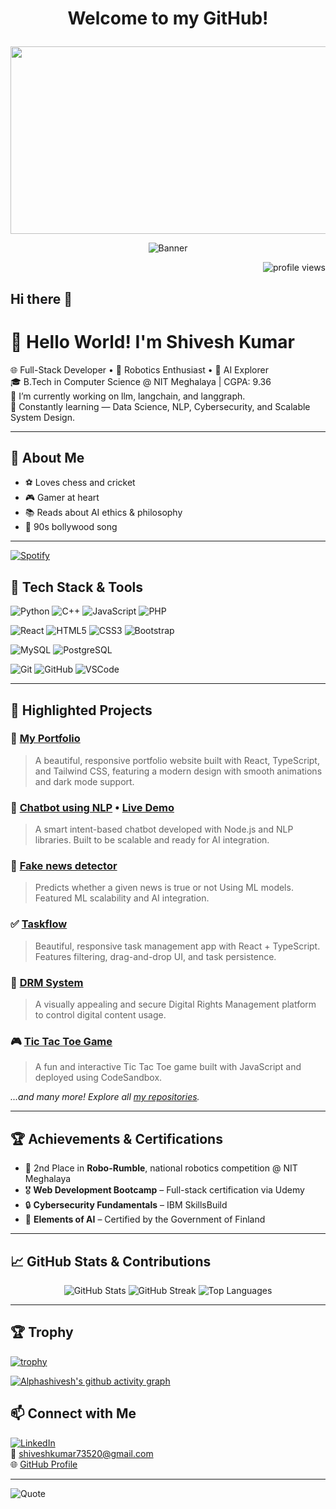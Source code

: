 <!-- Profile Views -->
# <p align="center">Welcome to my GitHub!</p>

<p align="center">
<img src="https://media.giphy.com/media/L1R1tvI9svkIWwpVYr/giphy.gif" width="600" height="300" />
</p>

</p>
 
</p>
<p align="center">
  <img src="https://raw.githubusercontent.com/Alphashivesh/Alphashivesh/main/assets/banner.gif" alt="Banner" />
</p>


<p align="right"> <img src="https://komarev.com/ghpvc/?username=Alphashivesh&label=Profile%20Views&color=0e75b6&style=flat" alt="profile views" /> </p>

## Hi there 👋

# 👋 Hello World! I'm Shivesh Kumar

🌐 Full-Stack Developer • 🤖 Robotics Enthusiast • 🧠 AI Explorer  
🎓 B.Tech in Computer Science @ NIT Meghalaya | CGPA: 9.36  
🔭 I’m currently working on llm, langchain, and langgraph.  
🌱 Constantly learning — Data Science, NLP, Cybersecurity, and Scalable System Design.  

---

## 🎨 About Me
- ⚽ Loves chess and cricket  
- 🎮 Gamer at heart  
- 📚 Reads about AI ethics & philosophy
- 🎵 90s bollywood song

---

[![Spotify](https://novatorem.vercel.app/api/spotify)](https://open.spotify.com/user/alphashivesh)

## 🚀 Tech Stack & Tools

![Python](https://img.shields.io/badge/-Python-3776AB?style=flat-square&logo=python&logoColor=white)
![C++](https://img.shields.io/badge/-C++-00599C?style=flat-square&logo=c%2B%2B)
![JavaScript](https://img.shields.io/badge/-JavaScript-F7DF1E?style=flat-square&logo=javascript&logoColor=black)
![PHP](https://img.shields.io/badge/-PHP-777BB4?style=flat-square&logo=php&logoColor=white)

![React](https://img.shields.io/badge/-React-61DAFB?style=flat-square&logo=react&logoColor=black)
![HTML5](https://img.shields.io/badge/-HTML5-E34F26?style=flat-square&logo=html5&logoColor=white)
![CSS3](https://img.shields.io/badge/-CSS3-1572B6?style=flat-square&logo=css3)
![Bootstrap](https://img.shields.io/badge/-Bootstrap-563D7C?style=flat-square&logo=bootstrap)

![MySQL](https://img.shields.io/badge/-MySQL-4479A1?style=flat-square&logo=mysql&logoColor=white)
![PostgreSQL](https://img.shields.io/badge/-PostgreSQL-336791?style=flat-square&logo=postgresql&logoColor=white)

![Git](https://img.shields.io/badge/-Git-F05032?style=flat-square&logo=git&logoColor=white)
![GitHub](https://img.shields.io/badge/-GitHub-181717?style=flat-square&logo=github)
![VSCode](https://img.shields.io/badge/-VS%20Code-007ACC?style=flat-square&logo=visual-studio-code)

---

## 🌟 Highlighted Projects

### 💫 [My Portfolio](https://github.com/Alphashivesh/my_portfolio)
> A beautiful, responsive portfolio website built with React, TypeScript, and Tailwind CSS, featuring a modern design with smooth animations and dark mode support.

### 🤖 [Chatbot using NLP](https://github.com/Alphashivesh/chatbot) • [Live Demo](https://chatbot-byshivesh.streamlit.app/)
> A smart intent-based chatbot developed with Node.js and NLP libraries. Built to be scalable and ready for AI integration.

### 📰 [Fake news detector](https://github.com/Alphashivesh/fake-news-detector)
> Predicts whether a given news is true or not Using ML models. Featured ML scalability and AI integration.

### ✅ [Taskflow](https://github.com/Alphashivesh/taskflow)
> Beautiful, responsive task management app with React + TypeScript. Features filtering, drag-and-drop UI, and task persistence.

### 🔐 [DRM System](https://github.com/Alphashivesh/DRM)
> A visually appealing and secure Digital Rights Management platform to control digital content usage.

### 🎮 [Tic Tac Toe Game](https://github.com/Alphashivesh/tic_tac_toe_game)
> A fun and interactive Tic Tac Toe game built with JavaScript and deployed using CodeSandbox.

_...and many more! Explore all [my repositories](https://github.com/Alphashivesh?tab=repositories)._

---

## 🏆 Achievements & Certifications

- 🥈 2nd Place in **Robo-Rumble**, national robotics competition @ NIT Meghalaya
- 🎖️ **Web Development Bootcamp** – Full-stack certification via Udemy  
- 🔒 **Cybersecurity Fundamentals** – IBM SkillsBuild  
- 🤖 **Elements of AI** – Certified by the Government of Finland

---

## 📈 GitHub Stats & Contributions

<p align="center">
  <img src="https://github-readme-stats.vercel.app/api?username=Alphashivesh&show_icons=true&theme=dracula" alt="GitHub Stats" />
  <img src="https://github-readme-streak-stats.herokuapp.com/?user=Alphashivesh&theme=dracula" alt="GitHub Streak" />
  <img src="https://github-readme-stats.vercel.app/api/top-langs/?username=Alphashivesh&layout=compact&theme=dracula" alt="Top Languages" />
</p>

---
## 🏆 Trophy
[![trophy](https://github-profile-trophy.vercel.app/?username=Alphashivesh&theme=dracula&margin-w=10&margin-h=10)](https://github.com/ryo-ma/github-profile-trophy)

[![Alphashivesh's github activity graph](https://github-readme-activity-graph.vercel.app/graph?username=Alphashivesh&theme=dracula)](https://github.com/ashutosh00710/github-readme-activity-graph)

## 📫 Connect with Me

[![LinkedIn](https://img.shields.io/badge/-LinkedIn-blue?style=flat-square&logo=linkedin)](https://linkedin.com/in/shivesh-kumar-39240b264)  
📧 shiveshkumar73520@gmail.com  
🌐 [GitHub Profile](https://github.com/Alphashivesh)

---

![Quote](https://quotes-github-readme.vercel.app/api?type=horizontal&theme=dracula)


